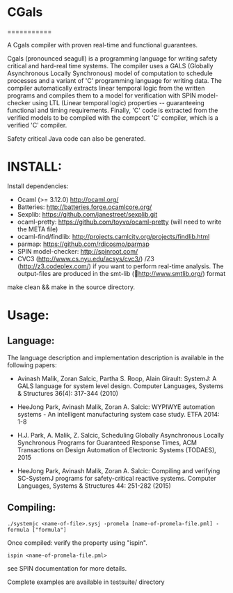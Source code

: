 # CGals
===========

A Cgals compiler with proven real-time and functional guarantees.


Cgals (pronounced seagull) is a programming language for writing safety
critical and hard-real time systems. The compiler uses a GALS (Globally
Asynchronous Locally Synchronous) model of computation to schedule
processes and a variant of 'C' programming language for writing
data. The compiler automatically extracts linear temporal logic from the
written programs and compiles them to a model for verification with SPIN
model-checker using LTL (Linear temporal logic) properties --
guaranteeing functional and timing requirements. Finally, 'C' code is
extracted from the verified models to be compiled with the compcert 'C'
compiler, which is a verified 'C' compiler.

Safety critical Java code can also be generated.


# INSTALL:

Install dependencies:

* Ocaml (>= 3.12.0) http://ocaml.org/
* Batteries: http://batteries.forge.ocamlcore.org/
* Sexplib: https://github.com/janestreet/sexplib.git
* ocaml-pretty: https://github.com/toyvo/ocaml-pretty (will need to write the META file)
* ocaml-find/findlib: http://projects.camlcity.org/projects/findlib.html
* parmap: https://github.com/rdicosmo/parmap
* SPIN model-checker: http://spinroot.com/
* CVC3 (http://www.cs.nyu.edu/acsys/cvc3/) /Z3 (http://z3.codeplex.com/)
  if you want to perform real-time analysis. The output-files 
  are produced in the smt-lib (http://www.smtlib.org/)
  format

make clean && make in the source directory.


# Usage:

## Language:

The language description and implementation description is available in the following papers:

* Avinash Malik, Zoran Salcic, Partha S. Roop, Alain Girault: SystemJ: A
GALS language for system level design. Computer Languages, Systems &
Structures 36(4): 317-344 (2010)

* HeeJong Park, Avinash Malik, Zoran A. Salcic: WYPIWYE automation systems - 
An intelligent manufacturing system case study. ETFA 2014: 1-8

* H.J. Park, A. Malik, Z. Salcic, Scheduling Globally Asynchronous Locally
Synchronous Programs for Guaranteed Response Times, ACM Transactions on
Design Automation of Electronic Systems (TODAES), 2015

* HeeJong Park, Avinash Malik, Zoran A. Salcic: Compiling and verifying SC-SystemJ 
programs for safety-critical reactive systems. Computer Languages, Systems & Structures 
44: 251-282 (2015)


## Compiling:

```shell
./systemjc <name-of-file>.sysj -promela [name-of-promela-file.pml] -formula ["formula"]
```

Once compiled: verify the property using "ispin".
``` shell
ispin <name-of-promela-file.pml>
```

see SPIN documentation for more details.


Complete examples are available in testsuite/ directory
